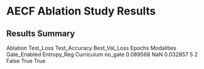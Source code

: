 # AECF Ablation Study Results

## Results Summary
Ablation  Test_Loss  Test_Accuracy  Best_Val_Loss  Epochs  Modalities  Gate_Enabled  Entropy_Reg  Curriculum
 no_gate   0.089568            NaN       0.032857       5           2         False         True        True

